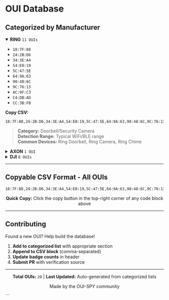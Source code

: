 # OUI Database

## Categorized by Manufacturer

<details open>
<summary><b>RING</b> <code>11 OUIs</code></summary>

- `18:7F:88`
- `24:2B:D6`
- `34:3E:A4`
- `54:E0:19`
- `5C:47:5E`
- `64:9A:63`
- `90:48:6C`
- `9C:76:13`
- `AC:9F:C3`
- `C4:DB:AD`
- `CC:3B:FB`

**Copy CSV:**
```
18:7F:88,24:2B:D6,34:3E:A4,54:E0:19,5C:47:5E,64:9A:63,90:48:6C,9C:76:13,AC:9F:C3,C4:DB:AD,CC:3B:FB
```

> **Category:** Doorbell/Security Camera  
> **Detection Range:** Typical WiFi/BLE range  
> **Common Devices:** Ring Doorbell, Ring Camera, Ring Chime

</details>

<details>
<summary><b>AXON</b> <code>1 OUI</code></summary>

- `00:25:DF`

**Copy CSV:**
```
00:25:DF
```

> **Category:** Body Camera / Law Enforcement  
> **Detection Range:** Short-range BLE/WiFi  
> **Common Devices:** Axon Body Camera, Axon Fleet

</details>

<details>
<summary><b>DJI</b> <code>8 OUIs</code></summary>

- `0C:9A:E6`
- `8C:58:23`
- `04:A8:5A`
- `58:B8:58`
- `E4:7A:2C`
- `60:60:1F`
- `48:1C:B9`
- `34:D2:62`

**Copy CSV:**
```
0C:9A:E6,8C:58:23,04:A8:5A,58:B8:58,E4:7A:2C,60:60:1F,48:1C:B9,34:D2:62
```

> **Category:** Consumer & Commercial Drones  
> **Detection Range:** WiFi/OcuSync up to several km  
> **Common Devices:** Mavic, Phantom, Inspire, Mini series

</details>

---

## Copyable CSV Format - All OUIs

```csv
18:7F:88,24:2B:D6,34:3E:A4,54:E0:19,5C:47:5E,64:9A:63,90:48:6C,9C:76:13,AC:9F:C3,C4:DB:AD,CC:3B:FB,00:25:DF,0C:9A:E6,8C:58:23,04:A8:5A,58:B8:58,E4:7A:2C,60:60:1F,48:1C:B9,34:D2:62
```

<div align="center">

**Quick Copy:** Click the copy button in the top-right corner of any code block above

</div>

---

## Contributing

Found a new OUI? Help build the database!

1. **Add to categorized list** with appropriate section
2. **Append to CSV block** (comma-separated)
3. **Update badge counts** in header
4. **Submit PR** with verification source



---

<div align="center">

**Total OUIs:** `20` | **Last Updated:** Auto-generated from categorized lists

Made by the OUI-SPY community

</div>
```
